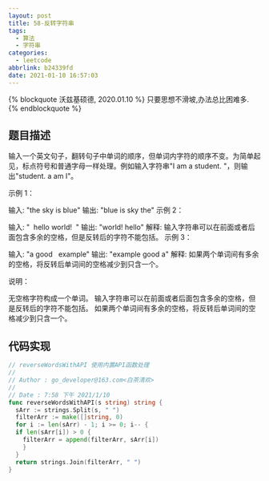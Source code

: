 ```yaml
---
layout: post
title: 58-反转字符串
tags:
  - 算法
  - 字符串
categories:
  - leetcode
abbrlink: b24339fd
date: 2021-01-10 16:57:03
---
```


{% blockquote 沃兹基硕德, 2020.01.10 %}
只要思想不滑坡,办法总比困难多.
{% endblockquote %}

## 题目描述

输入一个英文句子，翻转句子中单词的顺序，但单词内字符的顺序不变。为简单起见，标点符号和普通字母一样处理。例如输入字符串"I am a student. "，则输出"student. a am I"。

示例 1：

输入: "the sky is blue"
输出: "blue is sky the"
示例 2：

输入: "  hello world!  "
输出: "world! hello"
解释: 输入字符串可以在前面或者后面包含多余的空格，但是反转后的字符不能包括。
示例 3：

输入: "a good   example"
输出: "example good a"
解释: 如果两个单词间有多余的空格，将反转后单词间的空格减少到只含一个。

说明：

无空格字符构成一个单词。
输入字符串可以在前面或者后面包含多余的空格，但是反转后的字符不能包括。
如果两个单词间有多余的空格，将反转后单词间的空格减少到只含一个。

## 代码实现

```go
// reverseWordsWithAPI 使用内置API函数处理
//
// Author : go_developer@163.com<白茶清欢>
//
// Date : 7:58 下午 2021/1/10
func reverseWordsWithAPI(s string) string {
  sArr := strings.Split(s, " ")
  filterArr := make([]string, 0)
  for i := len(sArr) - 1; i >= 0; i-- {
  if len(sArr[i]) > 0 {
    filterArr = append(filterArr, sArr[i])
    }
  }
  return strings.Join(filterArr, " ")
}
```
